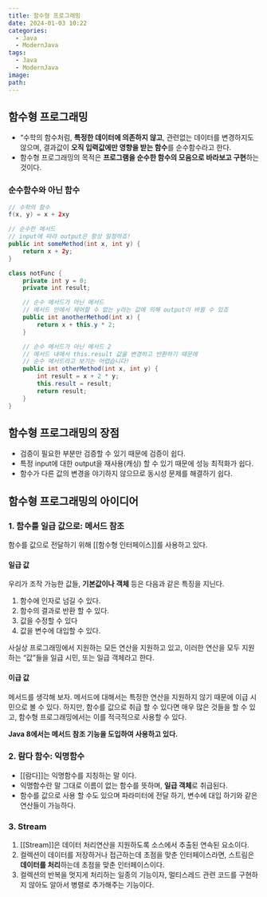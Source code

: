 ```yaml
---
title: 함수형 프로그래밍
date: 2024-01-03 10:22
categories:
  - Java
  - ModernJava
tags:
  - Java
  - ModernJava
image: 
path:
---
```


## 함수형 프로그래밍
+ “수학의 함수처럼, **특정한 데이터에 의존하지 않고**, 관련없는 데이터를 변경하지도 않으며, 결과값이 **오직 입력값에만 영향을 받는 함수**를 순수함수라고 한다.
+ 함수형 프로그래밍의 목적은 **프로그램을 순수한 함수의 모음으로 바라보고 구현**하는 것이다.

### 순수함수와 아닌 함수
```java
// 수학의 함수
f(x, y) = x + 2xy

// 순수한 메서드
// input에 따라 output은 항상 일정하죠!
public int someMethod(int x, int y) {
	return x + 2y;
}

class notFunc {
	private int y = 0;
	private int result;

	// 순수 메서드가 아닌 메서드
	// 메서드 안에서 제어할 수 없는 y라는 값에 의해 output이 바뀔 수 있죠
	public int anotherMethod(int x) {
		return x + this.y * 2;
	}

	// 순수 메서드가 아닌 메서드 2
	// 메서드 내에서 this.result 값을 변경하고 반환하기 때문에
	// 순수 메서드라고 보기는 어렵습니다!
	public int otherMethod(int x, int y) {
		int result = x + 2 * y;
		this.result = result;
		return result;
	}
}
```

## 함수형 프로그래밍의 장점
+ 검증이 필요한 부분만 검증할 수 있기 때문에 검증이 쉽다.
+ 특정 input에 대한 output을 재사용(캐싱) 할 수 있기 때문에 성능 최적화가 쉽다.
+ 함수가 다른 값의 변경을 야기하지 않으므로 동시성 문제를 해결하기 쉽다.

## 함수형 프로그래밍의 아이디어
### 1. 함수를 일급 값으로: 메서드 참조
함수를 값으로 전달하기 위해 [[함수형 인터페이스]]를 사용하고 있다.
#### 일급 값
우리가 조작 가능한 값들, **기본값이나 객체** 등은 다음과 같은 특징을 지닌다.

>
1. 함수에 인자로 넘길 수 있다.
2. 함수의 결과로 반환 할 수 있다.
3. 값을 수정할 수 있다
4. 값을 변수에 대입할 수 있다.

사실상 프로그래밍에서 지원하는 모든 연산을 지원하고 있고, 이러한 연산을 모두 지원하는 “값”들을 일급 시민, 또는 일급 객체라고 한다.

#### 이급 값
메서드를 생각해 보자. 메서드에 대해서는 특정한 연산을 지원하지 않기 때문에 이급 시민으로 볼 수 있다.
하지만, 함수를 값으로 취급 할 수 있다면 매우 많은 것들을 할 수 있고, 함수형 프로그래밍에서는 이를 적극적으로 사용할 수 있다.

**Java 8에서는 메서드 참조 기능을 도입하여 사용하고 있다.**

### 2. 람다 함수: 익명함수
- [[람다]]는 익명함수를 지칭하는 말 이다.
- 익명함수란 말 그대로 이름이 없는 함수를 뜻하며, **일급 객체**로 취급된다.
- 함수를 값으로 사용 할 수도 있으며 파라미터에 전달 하기, 변수에 대입 하기와 같은 연산들이 가능하다.

### 3. Stream
1. [[Stream]]은 데이터 처리연산을 지원하도록 소스에서 추출된 연속된 요소이다.
2. 컬렉션이 데이터를 저장하거나 접근하는데 초점을 맞춘 인터페이스라면, 스트림은 **데이터를 처리**하는데 초점을 맞춘 인터페이스이다.
3. 컬렉션의 반복을 멋지게 처리하는 일종의 기능이자, 멀티스레드 관련 코드를 구현하지 않아도 알아서 병렬로 추가해주는 기능이다.
